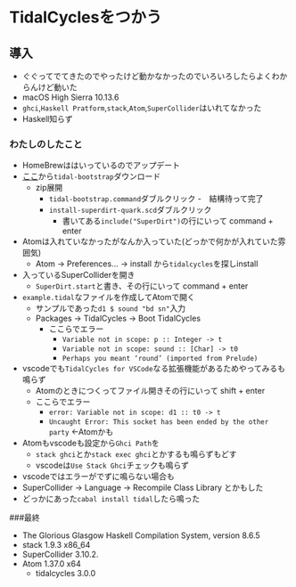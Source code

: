 # TidalCyclesをつかう

## 導入
- ぐぐってでてきたのでやったけど動かなかったのでいろいろしたらよくわからんけど動いた
- macOS High Sierra 10.13.6
- `ghci`,`Haskell Pratform`,`stack`,`Atom`,`SuperCollider`はいれてなかった
- Haskell知らず
### わたしのしたこと
- HomeBrewははいっているのでアップデート
- [ここ](https://pages.tidalcycles.org/tidal-bootstrap/)から`tidal-bootstrap`ダウンロード
  - zip展開
    - `tidal-bootstrap.command`ダブルクリック
      -　結構待って完了
    - `install-superdirt-quark.scd`ダブルクリック
      - 書いてある`include("SuperDirt")`の行にいって command + enter
- Atomは入れていなかったがなんか入っていた(どっかで何かが入れていた雰囲気)
  - Atom → Preferences... → install から`tidalcycles`を探しinstall
- 入っているSuperColliderを開き
  - `SuperDirt.start`と書き、その行にいって command + enter
- `example.tidal`なファイルを作成してAtomで開く
  - サンプルであった`d1 $ sound "bd sn"`入力
  - Packages → TidalCycles → Boot TidalCycles
    - ここらでエラー 
      - `Variable not in scope: p :: Integer -> t`
      - `Variable not in scope: sound :: [Char] -> t0`
      - `Perhaps you meant ‘round’ (imported from Prelude)`
- vscodeでも`TidalCycles for VSCode`なる拡張機能があるためやってみるも鳴らず
  - Atomのときにつくってファイル開きその行にいって shift + enter
  - ここらでエラー
    - `error: Variable not in scope: d1 :: t0 -> t`
    - `Uncaught Error: This socket has been ended by the other party` ←Atomかも
- Atomもvscodeも設定から`Ghci Path`を
  - `stack ghci`とか`stack exec ghci`とかするも鳴らずもどす
  - vscodeは`Use Stack Ghci`チェックも鳴らず
- vscodeではエラーがでずに鳴らない場合も
- SuperCollider → Language → Recompile Class Library とかもした
- どっかにあった`cabal install tidal`したら鳴った

###最終
- The Glorious Glasgow Haskell Compilation System, version 8.6.5
- stack 1.9.3 x86_64
- SuperCollider 3.10.2.
- Atom 1.37.0 x64
  - tidalcycles 3.0.0 
